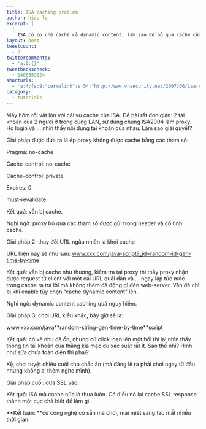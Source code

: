 ```yaml
---
title: ISA caching problem
author: hieu le
excerpt: |
  |
    ISA có cơ chế cache cả dynamic content, làm sao để bỏ qua cache của ISA đây?
layout: post
tweetcount:
  - 0
twittercomments:
  - 'a:0:{}'
tweetbackscheck:
  - 1408359024
shorturls:
  - 'a:4:{s:9:"permalink";s:54:"http://www.vnsecurity.net/2007/06/isa-caching-problem/";s:7:"tinyurl";s:26:"http://tinyurl.com/ydaqwbk";s:4:"isgd";s:18:"http://is.gd/aOudL";s:5:"bitly";s:0:"";}'
category:
  - tutorials
---
```

Mấy hôm rồi vật lộn với cái vụ cache của ISA. Đề bài rất đơn giản: 2 tài khoản của 2 người ở trong cùng LAN, sử dụng chung ISA2004 làm proxy. Họ login và &#8230; nhìn thấy nội dung tài khoản của nhau. Làm sao giải quyết?

Giải pháp được đưa ra là ép proxy không được cache bằng các tham số:

Pragma: no-cache

Cache-control: no-cache

Cache-control: private

Expires: 0

must-revalidate

Kết quả: vẫn bị cache.

Nghi ngờ: proxy bỏ qua các tham số được gửi trong header và cố tình cache.

Giải pháp 2: thay đổi URL ngẫu nhiên là khỏi cache

URL hiện nay sẽ như sau: www.xxx.com/java-script?_id=random-id-gen-time-by-time

Kết quả: vẫn bị cache như thường, kiểm tra tại proxy thì thấy proxy nhận được request từ client với môt cái URL quái đản và &#8230; ngay lập tức móc trong cache ra trả lời mà không thèm đả động gì đến web-server. Vấn đề chỉ bị khi enable tùy chọn &#8220;cache dynamic content&#8221; lên. 

Nghi ngờ: dynamic content caching quá nguy hiểm.

Giải pháp 3: chơi URL kiểu khác, bây giờ sẽ là:

www.xxx.com/java**random-string-gen-time-by-time**script

Kết quả: có vẻ như đã ổn, nhưng cứ click loạn lên một hồi thì lại nhìn thấy thông tin tài khoản của thằng kia mặc dù xác suất rất ít. Sao thế nhỉ? Hình như sửa chưa toàn diện thì phải? 

Kệ, chơi tuyệt chiêu cuối cho chắc ăn (mà đáng lẽ ra phải chơi ngay từ đầu nhưng không ai thèm nghe mình).

Giải pháp cuối: đưa SSL vào.

Kêt quả: ISA mà cache nữa là thua luôn. Có điều nó lại cache SSL response thành một cục chả biết để làm gì.

**Kết luận: **cứ công nghệ có sẵn mà chơi, mải miết sáng tác mất nhiều thời gian.